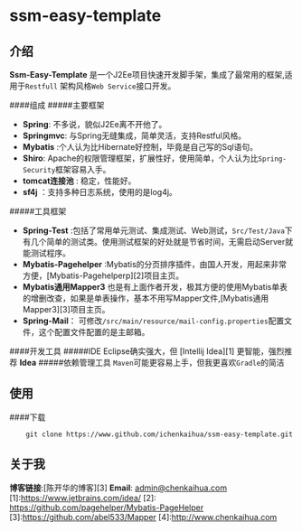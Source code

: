 # ssm-easy-template

## 介绍
**Ssm-Easy-Template** 是一个J2Ee项目快速开发脚手架，集成了最常用的框架,适用于`Restfull` 架构风格`Web Service`接口开发。

####组成
#####主要框架
* **Spring**: 不多说，貌似J2Ee离不开他了。
* **Springmvc**: 与Spring无缝集成，简单灵活，支持Restful风格。
* **Mybatis** :个人认为比Hibernate好控制，毕竟是自己写的Sql语句。
* **Shiro**: Apache的权限管理框架，扩展性好，使用简单，个人认为比`Spring-Security`框架容易入手。
* **tomcat连接池** : 稳定，性能好。
* **sf4j** ：支持多种日志系统，使用的是log4j。

#####工具框架
* **Spring-Test** :包括了常用单元测试、集成测试、Web测试，`Src/Test/Java`下有几个简单的测试类。使用测试框架的好处就是节省时间，无需启动Server就能测试程序。
* **Mybatis-Pagehelper** :Mybatis的分页排序插件，由国人开发，用起来非常方便，[Mybatis-Pagehelperp][2]项目主页。
* **Mybatis通用Mapper3** 也是有上面作者开发，极其方便的使用Mybatis单表的增删改查，如果是单表操作，基本不用写Mapper文件,[Mybatis通用Mapper3][3]项目主页。
* **Spring-Mail**： 可修改`/src/main/resource/mail-config.properties`配置文件，这个配置文件配置的是主邮箱。


####开发工具
#####IDE
Eclipse确实强大，但 [Intellij Idea][1] 更智能，强烈推荐 **Idea**
#####依赖管理工具
`Maven`可能更容易上手，但我更喜欢`Gradle`的简洁

## 使用
####下载
``` shell
	git clone https://www.github.com/ichenkaihua/ssm-easy-template.git
```

## 关于我
**博客链接**:[陈开华的博客][3]
**Email**: admin@chenkaihua.com
  [1]:https://www.jetbrains.com/idea/
 [2]: https://github.com/pagehelper/Mybatis-PageHelper
[3]:https://github.com/abel533/Mapper
[4]:http://www.chenkaihua.com